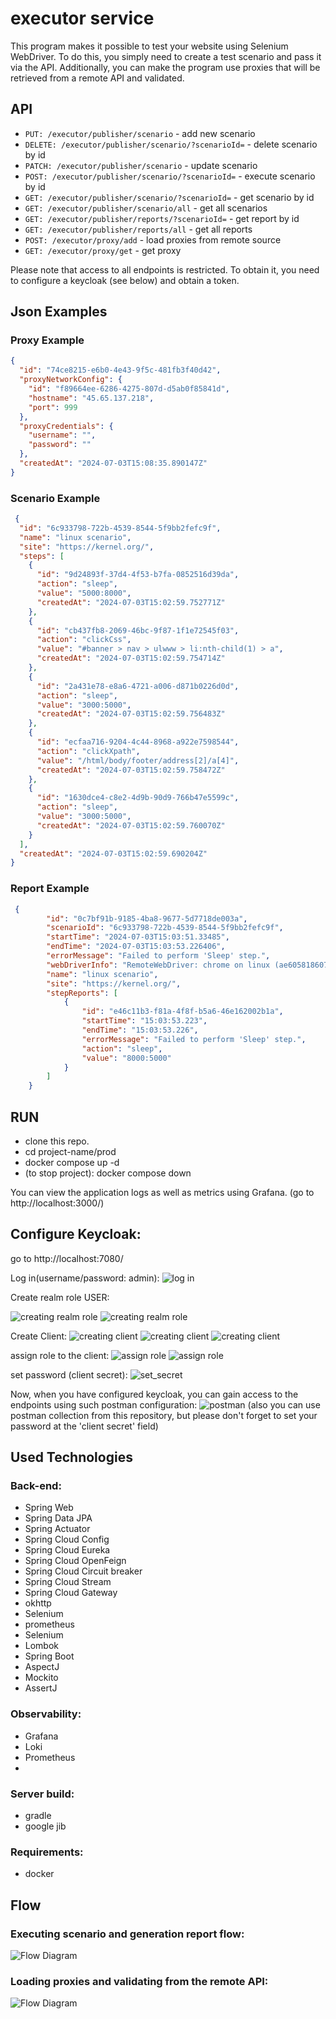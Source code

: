 # executor service
This program makes it possible to test your website using Selenium WebDriver.
To do this, you simply need to create a test scenario and pass it via the API. 
Additionally, you can make the program use proxies that will be retrieved from a remote API and validated.

## API

- `PUT: /executor/publisher/scenario` - add new scenario
- `DELETE: /executor/publisher/scenario/?scenarioId=` - delete scenario by id
- `PATCH: /executor/publisher/scenario` - update scenario
- `POST: /executor/publisher/scenario/?scenarioId=` - execute scenario by id
- `GET: /executor/publisher/scenario/?scenarioId=` - get scenario by id
- `GET: /executor/publisher/scenario/all` - get all scenarios
- `GET: /executor/publisher/reports/?scenarioId=` - get report by id
- `GET: /executor/publisher/reports/all` - get all reports
- `POST: /executor/proxy/add` - load proxies from remote source
- `GET: /executor/proxy/get` - get proxy

Please note that access to all endpoints is restricted. To obtain it, you need to configure a keycloak (see below) and obtain a token.

## Json Examples

### Proxy Example
```json
{
  "id": "74ce8215-e6b0-4e43-9f5c-481fb3f40d42",
  "proxyNetworkConfig": {
    "id": "f89664ee-6286-4275-807d-d5ab0f85841d",
    "hostname": "45.65.137.218",
    "port": 999
  },
  "proxyCredentials": {
    "username": "",
    "password": ""
  },
  "createdAt": "2024-07-03T15:08:35.890147Z"
}
```
### Scenario Example

```json
 {
  "id": "6c933798-722b-4539-8544-5f9bb2fefc9f",
  "name": "linux scenario",
  "site": "https://kernel.org/",
  "steps": [
    {
      "id": "9d24893f-37d4-4f53-b7fa-0852516d39da",
      "action": "sleep",
      "value": "5000:8000",
      "createdAt": "2024-07-03T15:02:59.752771Z"
    },
    {
      "id": "cb437fb8-2069-46bc-9f87-1f1e72545f03",
      "action": "clickCss",
      "value": "#banner > nav > ulwww > li:nth-child(1) > a",
      "createdAt": "2024-07-03T15:02:59.754714Z"
    },
    {
      "id": "2a431e78-e8a6-4721-a006-d871b0226d0d",
      "action": "sleep",
      "value": "3000:5000",
      "createdAt": "2024-07-03T15:02:59.756483Z"
    },
    {
      "id": "ecfaa716-9204-4c44-8968-a922e7598544",
      "action": "clickXpath",
      "value": "/html/body/footer/address[2]/a[4]",
      "createdAt": "2024-07-03T15:02:59.758472Z"
    },
    {
      "id": "1630dce4-c8e2-4d9b-90d9-766b47e5599c",
      "action": "sleep",
      "value": "3000:5000",
      "createdAt": "2024-07-03T15:02:59.760070Z"
    }
  ],
  "createdAt": "2024-07-03T15:02:59.690204Z"
}
```

### Report Example
```json
 {
        "id": "0c7bf91b-9185-4ba8-9677-5d7718de003a",
        "scenarioId": "6c933798-722b-4539-8544-5f9bb2fefc9f",
        "startTime": "2024-07-03T15:03:51.33485",
        "endTime": "2024-07-03T15:03:53.226406",
        "errorMessage": "Failed to perform 'Sleep' step.",
        "webDriverInfo": "RemoteWebDriver: chrome on linux (ae6058186077e5f81c3495d248d0e5de)",
        "name": "linux scenario",
        "site": "https://kernel.org/",
        "stepReports": [
            {
                "id": "e46c11b3-f81a-4f8f-b5a6-46e162002b1a",
                "startTime": "15:03:53.223",
                "endTime": "15:03:53.226",
                "errorMessage": "Failed to perform 'Sleep' step.",
                "action": "sleep",
                "value": "8000:5000"
            }
        ]
    }
```
## RUN

- clone this repo.
- cd project-name/prod
- docker compose up -d
- (to stop project): docker compose down

You can view the application logs as well as metrics using Grafana.
(go to http://localhost:3000/)

## Configure Keycloak:
go to http://localhost:7080/

Log in(username/password: admin):
![log in](img/keycloak_login.png)

Create realm role USER:

![creating realm role](img/creating_role_1.png)
![creating realm role](img/creating_role_2.png)

Create Client:
![creating client](img/creating_client_1.png)
![creating client](img/creating_client_2.png)
![creating client](img/creating_client_3.png)

assign role to the client:
![assign role](img/assign_role_1.png)
![assign role](img/assign_role_2.png)

set password (client secret):
![set_secret](img/set_secret.png)

Now, when you have configured keycloak, you can gain access to the endpoints using such postman configuration:
![postman](img/postman_1.png)
(also you can use postman collection from this repository, but please don't forget to set your password at the 'client secret' field)

## Used Technologies
### Back-end:
- Spring Web
- Spring Data JPA
- Spring Actuator
- Spring Cloud Config
- Spring Cloud Eureka
- Spring Cloud OpenFeign
- Spring Cloud Circuit breaker
- Spring Cloud Stream
- Spring Cloud Gateway
- okhttp
- Selenium
- prometheus
- Selenium
- Lombok
- Spring Boot
- AspectJ
- Mockito
- AssertJ

### Observability:
- Grafana
- Loki
- Prometheus
- 
### Server build:
- gradle
- google jib


### Requirements:
- docker

## Flow
### Executing scenario and generation report flow:
![Flow Diagram](img/Flow.png)

### Loading proxies and validating from the remote API:
![Flow Diagram](img/addProxyFlow.png)